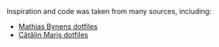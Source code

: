 Inspiration and code was taken from many sources, including:

* [Mathias Bynens dotfiles][dotfiles mathias]
* [Cătălin Mariș dotfiles][dotfiles alrra]

<!-- Link labels: -->

[dotfiles mathias]: https://github.com/mathiasbynens/dotfiles
[dotfiles alrra]: https://github.com/alrra/dotfiles
[license]: LICENSE.md